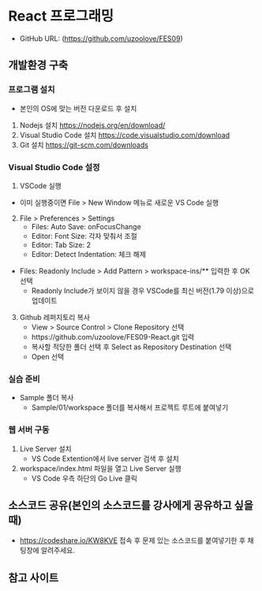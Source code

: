 # React 프로그래밍
* GitHub URL: (https://github.com/uzoolove/FES09)

## 개발환경 구축
### 프로그램 설치
* 본인의 OS에 맞는 버전 다운로드 후 설치
1. Nodejs 설치 <https://nodejs.org/en/download/>
2. Visual Studio Code 설치 <https://code.visualstudio.com/download>
3. Git 설치 <https://git-scm.com/downloads>

### Visual Studio Code 설정
1. VSCode 실행
  * 이미 실행중이면 File > New Window 메뉴로 새로운 VS Code 실행
2. File > Preferences > Settings
	* Files: Auto Save: onFocusChange
	* Editor: Font Size: 각자 맞춰서 조절
	* Editor: Tab Size: 2
	* Editor: Detect Indentation: 체크 해제
  * Files: Readonly Include > Add Pattern > workspace-ins/** 입력한 후 OK 선택
    - Readonly Include가 보이지 않을 경우 VSCode를 최신 버전(1.79 이상)으로 업데이트
3. Github 레퍼지토리 복사
	* View > Source Control > Clone Repository 선택
	* <nohyper>https</nohyper>://github.com/uzoolove/FES09-React.git 입력
	* 복사할 적당한 폴더 선택 후 Select as Repository Destination 선택
	* Open 선택

### 실습 준비
* Sample 폴더 복사
  - Sample/01/workspace 폴더를 복사해서 프로젝트 루트에 붙여넣기

### 웹 서버 구동
1. Live Server 설치
	- VS Code Extention에서 live server 검색 후 설치
2. workspace/index.html 파일을 열고 Live Server 실행
	- VS Code 우측 하단의 Go Live 클릭

## 소스코드 공유(본인의 소스코드를 강사에게 공유하고 싶을때)
* https://codeshare.io/KW8KVE 접속 후 문제 있는 소스코드를 붙여넣기한 후 채팅창에 알려주세요.

## 참고 사이트


